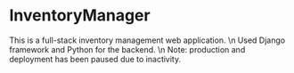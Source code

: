 # InventoryManager
This is a full-stack inventory management web application. \n
Used Django framework and Python for the backend. \n
Note: production and deployment has been paused due to inactivity.
